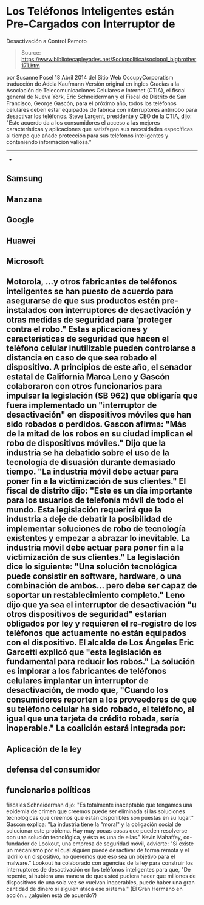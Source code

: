 # Los Teléfonos Inteligentes están Pre-Cargados con Interruptor de 
Desactivación a Control Remoto

> Source: https://www.bibliotecapleyades.net/Sociopolitica/sociopol_bigbrother171.htm

por Susanne Posel
18 Abril 2014
del Sitio Web OccupyCorporatism
traducción de
Adela Kaufmann
Versión
original en ingles
Gracias a la Asociación
de Telecomunicaciones Celulares
e Internet (CTIA),
el fiscal general de Nueva York, Eric
Schneiderman
y el Fiscal de Distrito de San Francisco, George
Gascón,
para el próximo año, todos los teléfonos celulares deben estar
equipados de fábrica con interruptores antirrobo para desactivar los
teléfonos.
Steve Largent,
presidente y CEO de la CTIA, dijo:
"Este acuerdo da a los consumidores el acceso a las mejores
características y aplicaciones que satisfagan sus necesidades
específicas al tiempo que añade protección para sus teléfonos
inteligentes y conteniendo información valiosa."
***
-
Samsung
-
Manzana
-
Google
-
Huawei
-
Microsoft
-
Motorola,
...y otros fabricantes de teléfonos inteligentes se han puesto de acuerdo
para asegurarse de que sus productos estén pre-instalados
con interruptores de desactivación y
otras medidas de seguridad para 'proteger contra el robo."
Estas aplicaciones y características de seguridad que hacen el teléfono
celular inutilizable pueden controlarse a distancia en caso de que sea
robado el dispositivo.
A
principios de este año, el senador estatal de California Marca
Leno y
Gascón colaboraron con otros funcionarios para impulsar
la legislación (SB
962) que obligaría que fuera implementado un "interruptor de desactivación"
en dispositivos móviles que han sido robados o perdidos.
Gascon afirma:
"Más de la mitad de los robos en su ciudad implican el robo de
dispositivos móviles."
Dijo que la industria se ha debatido sobre el uso de la tecnología de
disuasión durante demasiado tiempo.
"La industria móvil debe actuar para poner fin a la victimización de sus
clientes."
El
fiscal de distrito dijo:
"Este es un día importante para los usuarios de telefonía móvil de todo
el mundo. Esta legislación requerirá que la industria a deje de debatir
la posibilidad de implementar soluciones de robo de tecnología
existentes y empezar a abrazar lo inevitable. La industria móvil debe
actuar para poner fin a la victimización de sus clientes."
La
legislación dice lo siguiente:
"Una solución tecnológica puede consistir en software, hardware, o una
combinación de ambos... pero debe ser capaz de soportar un
restablecimiento completo."
Leno dijo
que ya
sea el interruptor de desactivación "u otros dispositivos de seguridad"
estarían obligados por ley y requieren el re-registro de los teléfonos que
actuamente no están equipados con el dispositivo.
El
alcalde de Los Ángeles Eric
Garcetti explicó
que "esta legislación es fundamental para reducir los robos."
La solución es implorar a los fabricantes de teléfonos celulares implantar
un interruptor de desactivación, de modo que,
"Cuando los consumidores reporten a los proveedores de que su teléfono
celular ha sido robado, el teléfono, al igual que una tarjeta de crédito
robada, sería inoperable."
La
coalición estará integrada por:
-
Aplicación de la ley
-
defensa del consumidor
-
funcionarios políticos
-
fiscales
Schneiderman dijo:
"Es totalmente inaceptable que tengamos una epidemia de crimen que
creemos puede ser eliminada si las soluciones tecnológicas que creemos
que están disponibles son puestas en su lugar."
Gascón explica:
"La industria tiene la "moral" y la obligación social de solucionar este
problema. Hay muy pocas cosas que pueden resolverse con una solución
tecnológica, y ésta es una de ellas."
Kevin Mahaffey,
co-fundador de Lookout,
una empresa de seguridad móvil, advierte:
"Si existe un mecanismo por el cual alguien puede desactivar de forma
remota y el ladrillo un dispositivo, no queremos que eso sea un objetivo
para el malware."
Lookout ha colaborado con agencias de la ley para construir los
interruptores de desactivación en los teléfonos inteligentes para que,
"De repente, si hubiera una manera de que usted pudiera hacer que
millones de dispositivos de una sola vez se vuelvan inoperables, puede
haber una gran cantidad de dinero si alguien ataca ese sistema."
(El
Gran Hermano en acción... ¿alguien está de acuerdo?)
